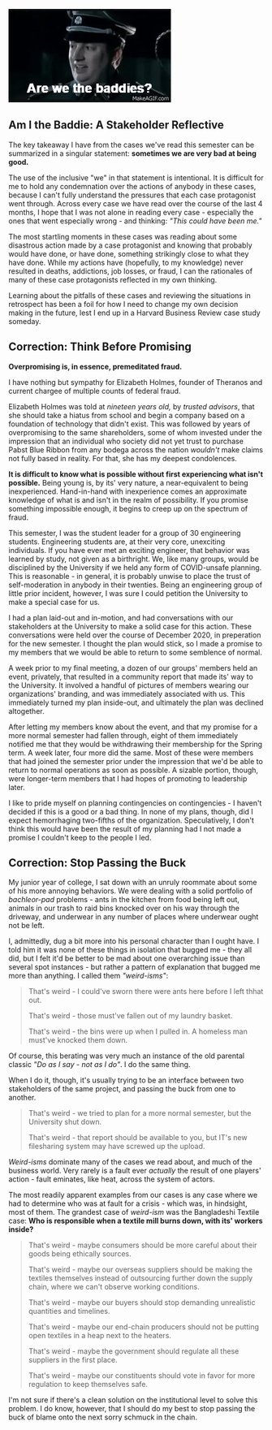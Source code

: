 ![](are-we-the-baddies.gif)

## Am I the Baddie: A Stakeholder Reflective

The key takeaway I have from the cases we've read this semester can be summarized in a singular statement: **sometimes we are very bad at being good.**

The use of the inclusive "we" in that statement is intentional.  It is difficult for me to hold any condemnation over the actions of anybody in these cases, because I can't fully understand the pressures that each case protagonist went through.  Across every case we have read over the course of the last 4 months, I hope that I was not alone in reading every case - especially the ones that went especially wrong - and thinking: *"This could have been me."*

The most startling moments in these cases was reading about some disastrous action made by a case protagonist and knowing that probably would have done, or have done, something strikingly close to what they have done.  While my actions have (hopefully, to my knowledge) never resulted in deaths, addictions, job losses, or fraud, I can the rationales of many of these case protagonists reflected in my own thinking.

Learning about the pitfalls of these cases and reviewing the situations in retrospect has been a foil for how I need to change my own decision making in the future, lest I end up in a Harvard Business Review case study someday.

## Correction: Think Before Promising

**Overpromising is, in essence, premeditated fraud.**

I have nothing but sympathy for Elizabeth Holmes, founder of Theranos and current chargee of multiple counts of federal fraud.

Elizabeth Holmes was told at *nineteen years old,* by *trusted advisors*, that she should take a hiatus from school and begin a company based on a foundation of technology that didn't exist. This was followed by years of overpromising to the same shareholders, some of whom invested under the impression that an individual who society did not yet trust to purchase Pabst Blue Ribbon from any bodega across the nation *wouldn't* make claims not fully based in reality. For that, she has my deepest condolences.

**It is difficult to know what is possible without first experiencing what isn't possible.** Being young is, by its' very nature, a near-equivalent to being inexperienced. Hand-in-hand with inexperience comes an approximate knowledge of what is and isn't in the realm of possibility. If you promise something impossible enough, it begins to creep up on the spectrum of fraud. 

This semester, I was the student leader for a group of 30 engineering students. Engineering students are, at their very core, unexciting individuals. If you have ever met an exciting engineer, that behavior was learned by study, not given as a birthright. We, like many groups, would be disciplined by the University if we held any form of COVID-unsafe planning. This is reasonable - in general, it is probably unwise to place the trust of self-moderation in anybody in their twenties.  Being an engineering group of little prior incident, however, I was sure I could petition the University to make a special case for us.

I had a plan laid-out and in-motion, and had conversations with our stakeholders at the University to make a solid case for this action. These conversations were held over the course of December 2020, in preperation for the new semester. I thought the plan would stick, so I made a promise to my members that we would be able to return to some semblence of normal.

A week prior to my final meeting, a dozen of our groups' members held an event, privately, that resulted in a community report that made its' way to the University. It involved a handful of pictures of members wearing our organizations' branding, and was immediately associated with us. This immediately turned my plan inside-out, and ultimately the plan was declined altogether.

After letting my members know about the event, and that my promise for a more normal semester had fallen through, eight of them immediately notified me that they would be withdrawing their membership for the Spring term. A week later, four more did the same. Most of these were members that had joined the semester prior under the impression that we'd be able to return to normal operations as soon as possible. A sizable portion, though, were longer-term members that I had hopes of promoting to leadership later.

I like to pride myself on planning contingencies on contingencies - I haven't decided if this is a good or a bad thing. In none of my plans, though, did I expect hemorrhaging two-fifths of the organization. Speculatively, I don't think this would have been the result of my planning had I not made a promise I couldn't keep to the people I led.

## Correction: Stop Passing the Buck

My junior year of college, I sat down with an unruly roommate about some of his more annoying behaviors. We were dealing with a solid portfolio of *bachleor-pad* problems - ants in the kitchen from food being left out, animals in our trash to raid bins knocked over on his way through the driveway, and underwear in any number of places where underwear ought not be left.

I, admittedly, dug a bit more into his personal character than I ought have. I told him it was none of these things in isolation that bugged me - they all did, but I felt it'd be better to be mad about one overarching issue than several spot instances - but rather a pattern of explanation that bugged me more than anything. I called them *"weird-isms"*:

> That's weird - I could've sworn there were ants here before I left thhat out.
>
> That's weird - those must've fallen out of my laundry basket.
>
> That's weird - the bins were up when I pulled in. A homeless man must've knocked them down.

Of course, this berating was very much an instance of the old parental classic *"Do as I say - not as I do"*. I do the same thing.

When I do it, though, it's usually trying to be an interface between two stakeholders of the same project, and passing the buck from one to another.

> That's weird - we tried to plan for a more normal semester, but the University shut down.
> 
> That's weird - that report should be available to you, but IT's new filesharing system may have screwed up the upload.

*Weird-isms* dominate many of the cases we read about, and much of the business world. Very rarely is a fault ever *actually* the result of one players' action - fault eminates, like heat, across the system of actors.

The most readily apparent examples from our cases is any case where we had to determine who was at fault for a crisis - which was, in hindsight, most of them. The grandest case of *weird-ism* was the Bangladeshi Textile case: **Who is responsible when a textile mill burns down, with its' workers inside?**

> That's weird - maybe consumers should be more careful about their goods being ethically sources.
>
> That's weird - maybe our overseas suppliers should be making the textiles themselves instead of outsourcing further down the supply chain, where we can't observe working conditions.
>
> That's weird - maybe our buyers should stop demanding unrealistic quantities and timelines.
>
> That's weird - maybe our end-chain producers should not be putting open textiles in a heap next to the heaters.
>
> That's weird - maybe the government should regulate all these suppliers in the first place.
>
> That's weird - maybe our constituents should vote in favor for more regulation to keep themselves safe.

I'm not sure if there's a clean solution on the institutional level to solve this problem. I do know, however, that I should do my best to stop passing the buck of blame onto the next sorry schmuck in the chain.